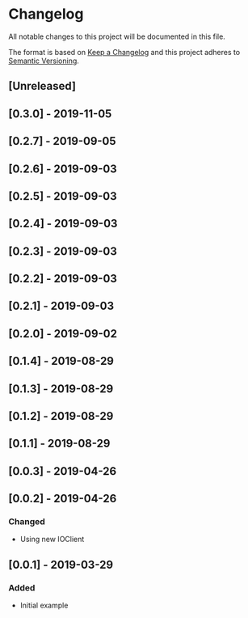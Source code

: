 # Changelog

All notable changes to this project will be documented in this file.

The format is based on [Keep a Changelog](http://keepachangelog.com/en/1.0.0/)
and this project adheres to [Semantic Versioning](http://semver.org/spec/v2.0.0.html).

## [Unreleased]

## [0.3.0] - 2019-11-05

## [0.2.7] - 2019-09-05

## [0.2.6] - 2019-09-03

## [0.2.5] - 2019-09-03

## [0.2.4] - 2019-09-03

## [0.2.3] - 2019-09-03

## [0.2.2] - 2019-09-03

## [0.2.1] - 2019-09-03

## [0.2.0] - 2019-09-02

## [0.1.4] - 2019-08-29

## [0.1.3] - 2019-08-29

## [0.1.2] - 2019-08-29

## [0.1.1] - 2019-08-29

## [0.0.3] - 2019-04-26

## [0.0.2] - 2019-04-26

### Changed
- Using new IOClient

## [0.0.1] - 2019-03-29

### Added
- Initial example
